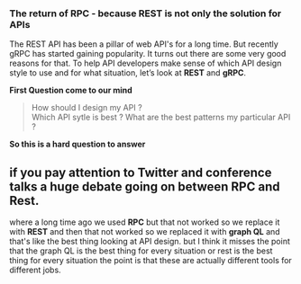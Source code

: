 ### The return of RPC -  because REST is not only the solution for APIs

The REST API has been a pillar of web API's for a long time. But recently gRPC has started gaining popularity. It turns out there are some very good reasons for that. To help API developers make sense of which API design style to use and for what situation, let’s look at **REST** and **gRPC**.

**First Question come to our mind**

> How should I design my API ?  
> Which API sytle is best ? 
> What are the best patterns my particular API ?

**So this is a hard question to answer**

## if you pay attention to Twitter and conference talks a huge debate going on between RPC and Rest.

where a long time ago we used **RPC** but that not worked so we replace it with **REST** and then that not worked so we replaced it with **graph QL** and that's like the best thing  looking at API design. but I think it misses the point that the graph QL is the best thing for every situation or rest is the best thing for every situation the point is that these are actually different tools for different jobs.

<!--stackedit_data:
eyJoaXN0b3J5IjpbLTg1OTU0NDQxOSw5NjU2Mzc0NzMsLTEzOD
IxMTUzNDEsMzA4NzMwNTM5LC0xMzQyMjMyMTgsODE5MTU1MTgw
LC0xNjg1OTQ0NTEyLDg0MTcxODYyMiw2MTQ2MDE1ODgsMTY5NT
Q3NTkzMSwtMTY2MjY0OTg3OCw0NTg4OTQyNzYsLTE4MTYwNTc2
OTcsLTUzMjAyMzQzOCwtMzA5MTIzMDU2LDQ0MzA0NDU2NSwtMj
UyNTk3MDE2XX0=
-->